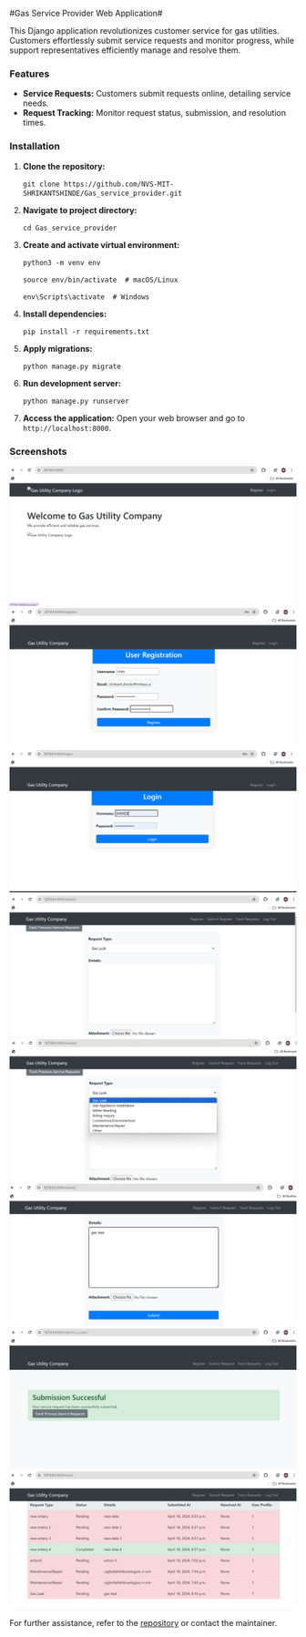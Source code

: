 

#Gas Service Provider Web Application#

This Django application revolutionizes customer service for gas utilities. Customers effortlessly submit service requests and monitor progress, while support representatives efficiently manage and resolve them.

### Features
- **Service Requests:** Customers submit requests online, detailing service needs.
- **Request Tracking:** Monitor request status, submission, and resolution times.

### Installation
1. **Clone the repository:**
   ```
   git clone https://github.com/NVS-MIT-SHRIKANTSHINDE/Gas_service_provider.git
   ```

2. **Navigate to project directory:**
   ```
   cd Gas_service_provider
   ```

3. **Create and activate virtual environment:**
   ```
   python3 -m venv env
   ```
   ```
   source env/bin/activate  # macOS/Linux
   ```
   ```
   env\Scripts\activate  # Windows
   ```

4. **Install dependencies:**
   ```
   pip install -r requirements.txt
   ```

5. **Apply migrations:**
   ```
   python manage.py migrate
   ```

6. **Run development server:**
   ```
   python manage.py runserver
   ```

7. **Access the application:**
   Open your web browser and go to `http://localhost:8000`.

### Screenshots
![Screenshot 1](https://github.com/NVS-MIT-SHRIKANTSHINDE/Gas_service_provider/raw/main/web_application/images/Screenshot%202024-04-19%20014347.png)
![Screenshot 2](https://github.com/NVS-MIT-SHRIKANTSHINDE/Gas_service_provider/raw/main/web_application/images/Screenshot%202024-04-19%20014433.png)
![Screenshot 3](https://github.com/NVS-MIT-SHRIKANTSHINDE/Gas_service_provider/raw/main/web_application/images/Screenshot%202024-04-19%20014452.png)
![Screenshot 4](https://github.com/NVS-MIT-SHRIKANTSHINDE/Gas_service_provider/raw/main/web_application/images/Screenshot%202024-04-19%20014516.png)
![Screenshot 5](https://github.com/NVS-MIT-SHRIKANTSHINDE/Gas_service_provider/raw/main/web_application/images/Screenshot%202024-04-19%20014529.png)
![Screenshot 6](https://github.com/NVS-MIT-SHRIKANTSHINDE/Gas_service_provider/raw/main/web_application/images/Screenshot%202024-04-19%20014603.png)
![Screenshot 7](https://github.com/NVS-MIT-SHRIKANTSHINDE/Gas_service_provider/raw/main/web_application/images/Screenshot%202024-04-19%20014638.png)
![Screenshot 8](https://github.com/NVS-MIT-SHRIKANTSHINDE/Gas_service_provider/raw/main/web_application/images/Screenshot%202024-04-19%20014704.png)



For further assistance, refer to the [repository](https://github.com/NVS-MIT-SHRIKANTSHINDE/Gas_service_provider) or contact the maintainer.

